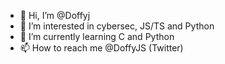 - 👋 Hi, I’m @Doffyj
- 👀 I’m interested in cybersec, JS/TS and Python
- 🌱 I’m currently learning C and Python
- 📫 How to reach me @DoffyJS (Twitter)


<!---
Doffyj/Doffyj is a ✨ special ✨ repository because its `README.md` (this file) appears on your GitHub profile.
You can click the Preview link to take a look at your changes.
--->
